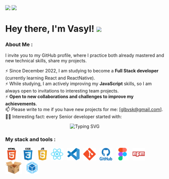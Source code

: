 <div id="header">
    <picture>
      <source srcset="https://media.giphy.com/media/CwTvSiWflgCGKgz5eb/giphy.gif" media="(prefers-color-scheme: dark)" />
      <img src="https://media.giphy.com/media/du3J3cXyzhj75IOgvA/giphy.gif" width="100" />
    </picture>
    <img
    src="https://media.giphy.com/media/kH1DBkPNyZPOk0BxrM/giphy.gif"
    width="100"
    />
    <h1>
    Hey there, I'm Vasyl!
    <img
        src="https://media.giphy.com/media/hvRJCLFzcasrR4ia7z/giphy.gif"
        width="32px"
    />
    </h1>
</div>

### About Me :

I invite you to my GitHub profile, where I practice both already mastered and new technical skills, share my projects.<br>

⚡ Since December 2022, I am studying to become a **Full Stack developer** (currently learning React and ReactNative).<br>
⚡ While studying, I am actively improving my **JavaScript** skills, so I am always open to invitations to interesting team projects.<br>
⚡ **Open to new collaborations and challenges to improve my achievements**.<br>
📫 Please write to me if you have new projects for me: [glbvsk@gmail.com].<br>
👨‍💻 Interesting fact: every Senior developer started with:
<div align="center">
    <img
    src="https://readme-typing-svg.herokuapp.com?font=Fira+Code&duration=5000&pause=500&color=00A42D&center=true&repeat=true&vCenter=true&width=650&lines=%C2%ABHello%2C+world!"
    alt="Typing SVG"
    />
</div>

### My stack and tools :

<div>
  <img src="./images/html5-original.svg" title="HTML5" alt="HTML5"  height="40"/>&nbsp&nbsp;
  <img src="./images/css3-original.svg"  title="CSS3" alt="CSS3"  height="40"/>&nbsp&nbsp;
  <img src="./images/Javascript-shield.svg"  title="JS" alt="JS"  height="40"/>&nbsp&nbsp;
  <img src="./images/react-original.svg"  title="React" alt="React"  height="40"/>&nbsp&nbsp;
  <img src="./images/vscode-original.svg" title="Visual Studio Code" alt="Visual Studio Code"  height="40"/>&nbsp&nbsp;
  <img src="./images/git-original.svg" title="Git" alt="Git"  height="40"/>&nbsp&nbsp;
  <img src="./images/github-original.svg" title="Github"  alt="Github"  height="40" />&nbsp&nbsp;
  <img src="./images/figma-original.svg" title="Figma" alt="Figma"  height="40"/>&nbsp&nbsp;
  <img src="./images/npm-original.svg" title="Npm" alt="Npm"  height="40"/>&nbsp&nbsp;
  <img src="./images/parcel.svg" title="Parcel" alt="Parcel" height="40"/>&nbsp&nbsp;
  <img src="./images/webpack-original.svg" title="Webpack" alt="Webpack"  height="40"/>&nbsp&nbsp;
</div>
